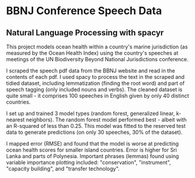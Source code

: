 # BBNJ Conference Speech Data
## Natural Language Processing with spacyr

This project models ocean health within a country's marine jurisdiction (as measured by the Ocean Health Index) using the country's speeches at meetings of the UN Biodiversity Beyond National Jurisdictions conference.

I scraped the speech pdf data from the BBNJ website and read in the contents of each pdf. I used spacy to process the text in the scraped and tidied dataset, including lemmatization (finding the root word) and part of speech tagging (only included nouns and verbs). The cleaned dataset is quite small - it comprises 100 speeches in English given by only 40 distinct countries.

I set up and trained 3 model types (random forest, generalized linear, k-nearest neighbors). The random forest model performed best - albeit with an R-squared of less than 0.25. This model was fitted to the reserved test data to generate predictions (on only 30 speeches, 30% of the dataset).

I mapped error (RMSE) and found that the model is worse at predicting ocean health scores for smaller island countries. Error is higher for Sri Lanka and parts of Polynesia. Important phrases (lemmas) found using variable importance plotting included: "conservation", "instrument", "capacity building", and "transfer technology".
